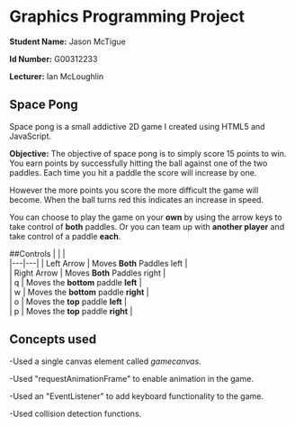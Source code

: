 # **Graphics Programming Project**

**Student Name:** Jason McTigue

**Id Number:** G00312233

**Lecturer:** Ian McLoughlin

## **Space Pong**
Space pong is a small addictive 2D game I created using HTML5 and JavaScript.

**Objective:** The objective of space pong is to simply score 15 points to win. You earn points by successfully hitting the ball against one of the two paddles. Each time you hit a paddle the score will increase by one.

However the more points you score the more difficult the game will become. When the ball turns red this indicates an increase in speed.

You can choose to play the game on your **own** by using the arrow keys to take control of **both** paddles.
Or you can team up with **another player** and take control of a paddle **each**.

##Controls
| |   |   
|---|---|
| Left Arrow | Moves **Both** Paddles left  |   
|  Right Arrow | Moves **Both** Paddles right  |   
|  q | Moves the **bottom** paddle **left**  |   
|  w | Moves the **bottom** paddle **right**  |   
|  o | Moves the **top** paddle **left**  |   
|  p | Moves the **top** paddle **right**  |   

## Concepts used
-Used a single canvas element called *gamecanvas*.

-Used "requestAnimationFrame" to enable animation in the game.

-Used an "EventListener" to add keyboard functionality to the game.

-Used collision  detection functions.



